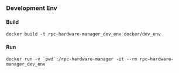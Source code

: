 ### Development Env

#### Build

```
docker build -t rpc-hardware-manager_dev_env docker/dev_env
```

#### Run

```
docker run -v `pwd`:/rpc-hardware-manager -it --rm rpc-hardware-manager_dev_env
```